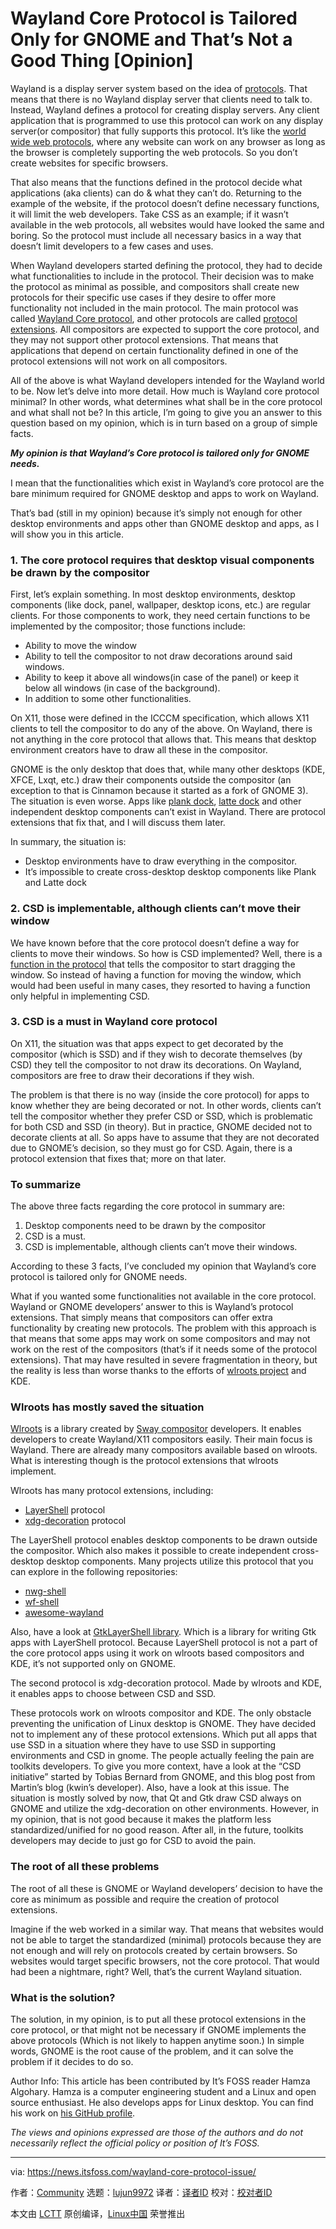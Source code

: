 [#]: subject: "Wayland Core Protocol is Tailored Only for GNOME and That’s Not a Good Thing [Opinion]"
[#]: via: "https://news.itsfoss.com/wayland-core-protocol-issue/"
[#]: author: "Community https://news.itsfoss.com/author/team/"
[#]: collector: "lujun9972"
[#]: translator: " "
[#]: reviewer: " "
[#]: publisher: " "
[#]: url: " "

Wayland Core Protocol is Tailored Only for GNOME and That’s Not a Good Thing [Opinion]
======

Wayland is a display server system based on the idea of [protocols][1]. That means that there is no Wayland display server that clients need to talk to. Instead, Wayland defines a protocol for creating display servers. Any client application that is programmed to use this protocol can work on any display server(or compositor) that fully supports this protocol. It’s like the [world wide web protocols][2], where any website can work on any browser as long as the browser is completely supporting the web protocols. So you don’t create websites for specific browsers.

That also means that the functions defined in the protocol decide what applications (aka clients) can do &amp; what they can’t do. Returning to the example of the website, if the protocol doesn’t define necessary functions, it will limit the web developers. Take CSS as an example; if it wasn’t available in the web protocols, all websites would have looked the same and boring. So the protocol must include all necessary basics in a way that doesn’t limit developers to a few cases and uses.

When Wayland developers started defining the protocol, they had to decide what functionalities to include in the protocol. Their decision was to make the protocol as minimal as possible, and compositors shall create new protocols for their specific use cases if they desire to offer more functionality not included in the main protocol. The main protocol was called [Wayland Core protocol][3], and other protocols are called [protocol extensions][4]. All compositors are expected to support the core protocol, and they may not support other protocol extensions. That means that applications that depend on certain functionality defined in one of the protocol extensions will not work on all compositors.

All of the above is what Wayland developers intended for the Wayland world to be. Now let’s delve into more detail. How much is Wayland core protocol minimal? In other words, what determines what shall be in the core protocol and what shall not be? In this article, I’m going to give you an answer to this question based on my opinion, which is in turn based on a group of simple facts.

_**My opinion is that Wayland’s Core protocol is tailored only for GNOME needs.**_

I mean that the functionalities which exist in Wayland’s core protocol are the bare minimum required for GNOME desktop and apps to work on Wayland.

That’s bad (still in my opinion) because it’s simply not enough for other desktop environments and apps other than GNOME desktop and apps, as I will show you in this article.

### 1\. The core protocol requires that desktop visual components be drawn by the compositor

First, let’s explain something. In most desktop environments, desktop components (like dock, panel, wallpaper, desktop icons, etc.) are regular clients. For those components to work, they need certain functions to be implemented by the compositor; those functions include:

  * Ability to move the window
  * Ability to tell the compositor to not draw decorations around said windows.
  * Ability to keep it above all windows(in case of the panel) or keep it below all windows (in case of the background).
  * In addition to some other functionalities.



On X11, those were defined in the ICCCM specification, which allows X11 clients to tell the compositor to do any of the above. On Wayland, there is not anything in the core protocol that allows that. This means that desktop environment creators have to draw all these in the compositor.

GNOME is the only desktop that does that, while many other desktops (KDE, XFCE, Lxqt, etc.) draw their components outside the compositor (an exception to that is Cinnamon because it started as a fork of GNOME 3). The situation is even worse. Apps like [plank dock][5], [latte dock][6] and other independent desktop components can’t exist in Wayland. There are protocol extensions that fix that, and I will discuss them later.

In summary, the situation is:

  * Desktop environments have to draw everything in the compositor.
  * It’s impossible to create cross-desktop desktop components like Plank and Latte dock



### 2\. CSD is implementable, although clients can’t move their window

We have known before that the core protocol doesn’t define a way for clients to move their windows. So how is CSD implemented? Well, there is a [function in the protocol][7] that tells the compositor to start dragging the window. So instead of having a function for moving the window, which would had been useful in many cases, they resorted to having a function only helpful in implementing CSD.

### 3\. CSD is a must in Wayland core protocol

On X11, the situation was that apps expect to get decorated by the compositor (which is SSD) and if they wish to decorate themselves (by CSD) they tell the compositor to not draw its decorations. On Wayland, compositors are free to draw their decorations if they wish.

The problem is that there is no way (inside the core protocol) for apps to know whether they are being decorated or not. In other words, clients can’t tell the compositor whether they prefer CSD or SSD, which is problematic for both CSD and SSD (in theory). But in practice, GNOME decided not to decorate clients at all. So apps have to assume that they are not decorated due to GNOME’s decision, so they must go for CSD. Again, there is a protocol extension that fixes that; more on that later.

### To summarize

The above three facts regarding the core protocol in summary are:

  1. Desktop components need to be drawn by the compositor
  2. CSD is a must.
  3. CSD is implementable, although clients can’t move their windows.



According to these 3 facts, I’ve concluded my opinion that Wayland’s core protocol is tailored only for GNOME needs.

What if you wanted some functionalities not available in the core protocol. Wayland or GNOME developers’ answer to this is Wayland’s protocol extensions. That simply means that compositors can offer extra functionality by creating new protocols. The problem with this approach is that means that some apps may work on some compositors and may not work on the rest of the compositors (that’s if it needs some of the protocol extensions). That may have resulted in severe fragmentation in theory, but the reality is less than worse thanks to the efforts of [wlroots project][8] and KDE.

### Wlroots has mostly saved the situation

[Wlroots][8] is a library created by [Sway compositor][9] developers. It enables developers to create Wayland/X11 compositors easily. Their main focus is Wayland. There are already many compositors available based on wlroots. What is interesting though is the protocol extensions that wlroots implement.

Wlroots has many protocol extensions, including:

  * [LayerShell][10] protocol
  * [xdg-decoration][11] protocol



The LayerShell protocol enables desktop components to be drawn outside the compositor. Which also makes it possible to create independent cross-desktop desktop components. Many projects utilize this protocol that you can explore in the following repositories:

  * [nwg-shell][12]
  * [wf-shell][13]
  * [awesome-wayland][14]



Also, have a look at [GtkLayerShell library][15]. Which is a library for writing Gtk apps with LayerShell protocol.
Because LayerShell protocol is not a part of the core protocol apps using it work on wlroots based compositors and KDE, it’s not supported only on GNOME.

The second protocol is xdg-decoration protocol. Made by wlroots and KDE, it enables apps to choose between CSD and SSD.

These protocols work on wlroots compositor and KDE. The only obstacle preventing the unification of Linux desktop is GNOME. They have decided not to implement any of these protocol extensions. Which put all apps that use SSD in a situation where they have to use SSD in supporting environments and CSD in gnome. The people actually feeling the pain are toolkits developers. To give you more context, have a look at the “CSD initiative” started by Tobias Bernard from GNOME, and this blog post from Martin’s blog (kwin’s developer). Also, have a look at this issue. The situation is mostly solved by now, that Qt and Gtk draw CSD always on GNOME and utilize the xdg-decoration on other environments. However, in my opinion, that is not good because it makes the platform less standardized/unified for no good reason. After all, in the future, toolkits developers may decide to just go for CSD to avoid the pain.

### The root of all these problems

The root of all these is GNOME or Wayland developers’ decision to have the core as minimum as possible and require the creation of protocol extensions.

Imagine if the web worked in a similar way. That means that websites would not be able to target the standardized (minimal) protocols because they are not enough and will rely on protocols created by certain browsers. So websites would target specific browsers, not the core protocol. That would had been a nightmare, right? Well, that’s the current Wayland situation.

### What is the solution?

The solution, in my opinion, is to put all these protocol extensions in the core protocol, or that might not be necessary if GNOME implements the above protocols (Which is not likely to happen anytime soon.)
In simple words, GNOME is the root cause of the problem, and it can solve the problem if it decides to do so.

Author Info: This article has been contributed by It’s FOSS reader Hamza Algohary. Hamza is a computer engineering student and a Linux and open source enthusiast. He also develops apps for Linux desktop. You can find his work on [his GitHub profile][16].

_The views and opinions expressed are those of the authors and do not necessarily reflect the official policy or position of It’s FOSS._

--------------------------------------------------------------------------------

via: https://news.itsfoss.com/wayland-core-protocol-issue/

作者：[Community][a]
选题：[lujun9972][b]
译者：[译者ID](https://github.com/译者ID)
校对：[校对者ID](https://github.com/校对者ID)

本文由 [LCTT](https://github.com/LCTT/TranslateProject) 原创编译，[Linux中国](https://linux.cn/) 荣誉推出

[a]: https://news.itsfoss.com/author/team/
[b]: https://github.com/lujun9972
[1]: https://wayland.freedesktop.org/docs/html/ch04.html
[2]: https://www.w3.org/standards/
[3]: https://wayland.app/protocols/wayland
[4]: https://wayland.app/protocols/
[5]: https://github.com/ricotz/plank
[6]: https://github.com/KDE/latte-dock
[7]: https://wayland-book.com/xdg-shell-in-depth/interactive.html
[8]: https://gitlab.freedesktop.org/wlroots/wlroots
[9]: https://swaywm.org/
[10]: https://wayland.app/protocols/wlr-layer-shell-unstable-v1
[11]: https://wayland.app/protocols/xdg-decoration-unstable-v1
[12]: https://github.com/nwg-piotr/nwg-shell
[13]: https://github.com/WayfireWM/wf-shell
[14]: https://github.com/natpen/awesome-wayland
[15]: https://github.com/wmww/gtk-layer-shell
[16]: https://github.com/hamza-Algohary
